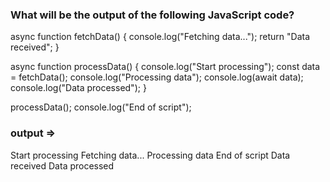 ### What will be the output of the following JavaScript code?


async function fetchData() {
  console.log("Fetching data...");
  return "Data received";
}

async function processData() {
  console.log("Start processing");
  const data = fetchData();
  console.log("Processing data");
  console.log(await data);
  console.log("Data processed");
}

processData();
console.log("End of script");


 ### output =>
Start processing
Fetching data...
Processing data
End of script
Data received
Data processed
